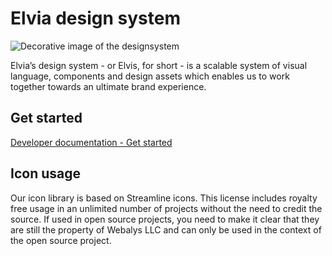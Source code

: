 # Elvia design system

![Decorative image of the designsystem](https://design.elvia.io/assets/DSIllustration.png)

Elvia’s design system - or Elvis, for short - is a scalable system of visual language, components and design
assets which enables us to work together towards an ultimate brand experience.

## Get started

[Developer documentation - Get started](https://design.elvia.io/get-started/new-project)

## Icon usage

Our icon library is based on Streamline icons. This license includes royalty free usage in an unlimited number
of projects without the need to credit the source. If used in open source projects, you need to make it clear
that they are still the property of Webalys LLC and can only be used in the context of the open source
project.

